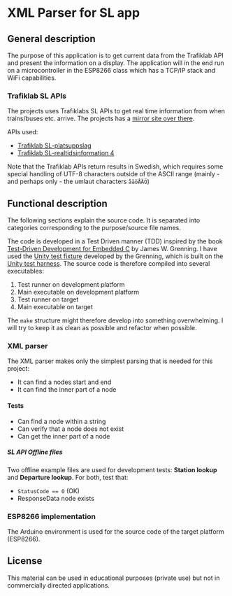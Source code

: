 # XML Parser for SL app
## General description
The purpose of this application is to get current data from the Trafiklab API and present the information on a display. The application will in the end run on a microcontroller in the ESP8266 class which has a TCP/IP stack and WiFi capabilities.

### Trafiklab SL APIs
The projects uses Trafiklabs SL APIs to get real time information from when trains/buses etc. arrive. The projects has a [mirror site over there][Trafiklab project].

APIs used:

  * [Trafiklab SL-platsuppslag]
  * [Trafiklab SL-realtidsinformation 4]

[Trafiklab project]: http://trafiklab.se/projekt/sl-makerspace-sign
[Trafiklab SL-platsuppslag]: http://trafiklab.se/api/sl-platsuppslag
[Trafiklab SL-realtidsinformation 4]: http://trafiklab.se/api/sl-realtidsinformation-4

Note that the Trafiklab APIs return results in Swedish, which requires some special handling of UTF-8 characters outside of the ASCII range (mainly - and perhaps only - the umlaut characters `åäöÅÄÖ`)

## Functional description
The following sections explain the source code. It is separated into categories corresponding to the purpose/source file names.

The code is developed in a Test Driven manner (TDD) inspired by the book [Test-Driven Development for Embedded C](https://pragprog.com/titles/jgade) by James W. Grenning. I have used the [Unity test fixture](https://github.com/ThrowTheSwitch/Unity/tree/master/extras/fixture) developed by the Grenning, which is built on the [Unity test harness](https://github.com/ThrowTheSwitch/Unity). The source code is therefore compiled into several executables:
  
  1. Test runner on development platform
  2. Main executable on development platform
  3. Test runner on target
  4. Main executable on target

The `make` structure might therefore develop into something overwhelming. I will try to keep it as clean as possible and refactor when possible.

### XML parser
The XML parser makes only the simplest parsing that is needed for this project:

  * It can find a nodes start and end
  * It can find the inner part of a node

#### Tests
  
  * Can find a node within a string
  * Can verify that a node does not exist
  * Can get the inner part of a node

##### SL API Offline files
Two offline example files are used for development tests: **Station lookup** and **Departure lookup**. For both, test that:

  * `StatusCode == 0` (OK)
  * ResponseData node exists

### ESP8266 implementation
The Arduino environment is used for the source code of the target platform (ESP8266).

## License
This material can be used in educational purposes (private use) but not in commercially directed applications.